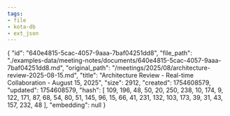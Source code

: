 ```yaml
---
tags:
- file
- kota-db
- ext_json
---
```

{
  "id": "640e4815-5cac-4057-9aaa-7baf04251dd8",
  "file_path": "./examples-data/meeting-notes/documents/640e4815-5cac-4057-9aaa-7baf04251dd8.md",
  "original_path": "/meetings/2025/08/architecture-review-2025-08-15.md",
  "title": "Architecture Review - Real-time Collaboration - August 15, 2025",
  "size": 2912,
  "created": 1754608579,
  "updated": 1754608579,
  "hash": [
    109,
    196,
    48,
    50,
    20,
    250,
    238,
    10,
    174,
    9,
    122,
    171,
    87,
    68,
    54,
    80,
    51,
    145,
    96,
    15,
    66,
    41,
    231,
    132,
    103,
    173,
    39,
    31,
    43,
    157,
    232,
    48
  ],
  "embedding": null
}